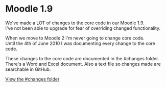 # Moodle 1.9

We've made a LOT of changes to the core code in our Moodle 1.9.  
I've not been able to upgrade for fear of overriding changed functionality.  

When we move to Moodle 2 I'm never going to change core code.  
Until the 4th of June 2010 I was documenting every change to the core code. 

These changes to the core code are documented in the #changes folder.  
There's a Word and Excel document. Also a text file so changes made are searchable in GitHub.  

[View the #changes folder](/conel/moodle-1.9/tree/master/%23changes)
